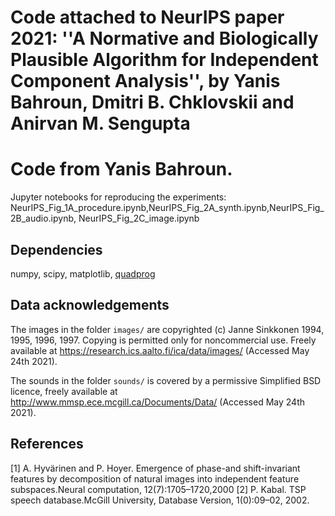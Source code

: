# Code attached to NeurIPS paper 2021: ''A Normative and Biologically Plausible Algorithm for Independent Component Analysis'', by Yanis Bahroun, Dmitri B. Chklovskii and Anirvan M. Sengupta
# Code from Yanis Bahroun.


Jupyter notebooks for reproducing the experiments: NeurIPS_Fig_1A_procedure.ipynb,NeurIPS_Fig_2A_synth.ipynb,NeurIPS_Fig_2B_audio.ipynb, NeurIPS_Fig_2C_image.ipynb
## Dependencies
numpy, scipy, matplotlib, [quadprog](https://pypi.org/project/quadprog/)

## Data acknowledgements
The images in the folder `images/` are copyrighted (c) Janne Sinkkonen 1994, 1995, 1996, 1997. Copying is permitted only for noncommercial use. Freely available at https://research.ics.aalto.fi/ica/data/images/ (Accessed May 24th 2021).

The sounds in the folder `sounds/` is covered by a permissive Simplified BSD licence, freely available at http://www.mmsp.ece.mcgill.ca/Documents/Data/ (Accessed May 24th 2021).

## References
[1] A. Hyvärinen and P. Hoyer. Emergence of phase-and shift-invariant features by decomposition of natural images into independent feature subspaces.Neural computation, 12(7):1705–1720,2000
[2] P. Kabal. TSP speech database.McGill University, Database Version, 1(0):09–02, 2002.
